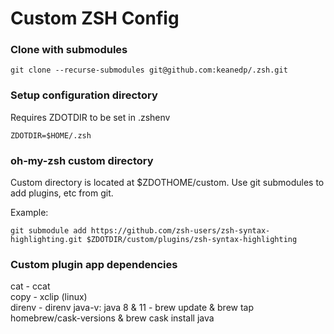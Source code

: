 # Custom ZSH Config

### Clone with submodules

```
git clone --recurse-submodules git@github.com:keanedp/.zsh.git 
```

### Setup configuration directory

Requires ZDOTDIR to be set in .zshenv

```
ZDOTDIR=$HOME/.zsh
```

### oh-my-zsh custom directory

Custom directory is located at $ZDOTHOME/custom. Use git submodules to add plugins, etc from git.

Example:

```
git submodule add https://github.com/zsh-users/zsh-syntax-highlighting.git $ZDOTDIR/custom/plugins/zsh-syntax-highlighting
```

### Custom plugin app dependencies

cat - ccat  
copy - xclip (linux)  
direnv - direnv
java-v: java 8 & 11 - brew update & brew tap homebrew/cask-versions & brew cask install java  
